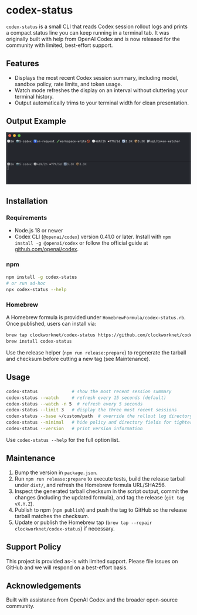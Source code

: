 # codex-status

`codex-status` is a small CLI that reads Codex session rollout logs and prints a compact status line you can keep running in a terminal tab. It was originally built with help from OpenAI Codex and is now released for the community with limited, best-effort support.

## Features
- Displays the most recent Codex session summary, including model, sandbox policy, rate limits, and token usage.
- Watch mode refreshes the display on an interval without cluttering your terminal history.
- Output automatically trims to your terminal width for clean presentation.

## Output Example

![codex-status output example](output-example.png)

## Installation

### Requirements
- Node.js 18 or newer
- Codex CLI (`@openai/codex`) version 0.41.0 or later. Install with `npm install -g @openai/codex` or follow the official guide at [github.com/openai/codex](https://github.com/openai/codex).

### npm
```bash
npm install -g codex-status
# or run ad-hoc
npx codex-status --help
```

### Homebrew
A Homebrew formula is provided under `HomebrewFormula/codex-status.rb`. Once published, users can install via:
```bash
brew tap clockworknet/codex-status https://github.com/clockworknet/codex-status
brew install codex-status
```
Use the release helper (`npm run release:prepare`) to regenerate the tarball and checksum before cutting a new tag (see Maintenance).

## Usage
```bash
codex-status             # show the most recent session summary
codex-status --watch     # refresh every 15 seconds (default)
codex-status --watch -n 5  # refresh every 5 seconds
codex-status --limit 3   # display the three most recent sessions
codex-status --base ~/custom/path  # override the rollout log directory
codex-status --minimal   # hide policy and directory fields for tighter output
codex-status --version   # print version information
```
Use `codex-status --help` for the full option list.

## Maintenance
1. Bump the version in `package.json`.
2. Run `npm run release:prepare` to execute tests, build the release tarball under `dist/`, and refresh the Homebrew formula URL/SHA256.
3. Inspect the generated tarball checksum in the script output, commit the changes (including the updated formula), and tag the release (`git tag vX.Y.Z`).
4. Publish to npm (`npm publish`) and push the tag to GitHub so the release tarball matches the checksum.
5. Update or publish the Homebrew tap (`brew tap --repair clockworknet/codex-status`) if necessary.

## Support Policy
This project is provided as-is with limited support. Please file issues on GitHub and we will respond on a best-effort basis.

## Acknowledgements
Built with assistance from OpenAI Codex and the broader open-source community.
